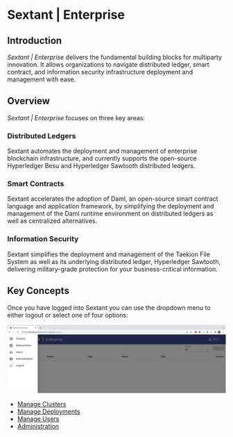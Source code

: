 # Sextant | Enterprise

## Introduction

_Sextant | Enterprise_ delivers the fundamental building blocks for
multiparty innovation. It allows organizations to navigate distributed ledger,
smart contract, and information security infrastructure deployment and
management with ease.

## Overview

_Sextant | Enterprise_ focuses on three key areas:

### Distributed Ledgers

Sextant automates the deployment and management of enterprise blockchain
infrastructure, and currently supports the open-source Hyperledger Besu and
Hyperledger Sawtooth distributed ledgers.

### Smart Contracts

Sextant accelerates the adoption of Daml, an open-source smart contract language
and application framework, by simplifying the deployment and management of the
Daml runtime environment on distributed ledgers as well as centralized
alternatives.

### Information Security

Sextant simplifies the deployment and management of the Taekion File System as
well as its underlying distributed ledger, Hyperledger Sawtooth, delivering
military-grade protection for your business-critical information.

## Key Concepts

Once you have logged into Sextant you can use the dropdown menu to either logout
or select one of four options:

![Sextant Navigation Dropdown Options](./images/sextant-navigation-dropdown-options.png)

- [Manage Clusters](clusters/overview.md)
- [Manage Deployments](deployments/overview.md)
- [Manage Users](users/overview.md)
- [Administration](admin/overview.md)

